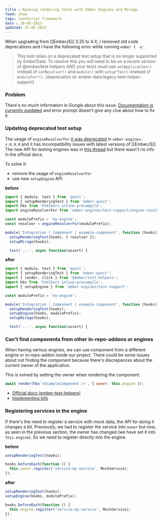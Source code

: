 ```yaml
---
title : Running rendering tests with Ember Engines and Mirage
feed: show
tags: JavaScript framework
date : 30-05-2023
updated: 31-05-2023
---
```


When upgrading from [[EmberJS]] 3.25 to 4.X, I removed old code deprecations and I have the following error while running `ember t -s`:

> This test relies on a deprecated test setup that is no longer supported by EmberData. To resolve this you will need to be on a recent version of @ember/test-helpers AND your tests must use `setApplication()` instead of `setResolver()` and `module()` with `setup*Test()`instead of `moduleFor*()`. [deprecation id: ember-data:legacy-test-helper-support]

### Problem

There's no much information in Google about this issue. [Documentation is currently outdated](https://ember-engines.com/docs/testing-integration) and error prompt doesn't give any clue about how to fix it.

### Updating deprecated test setup

The usage of `engineResolverFor` [it was deprecated](https://github.com/ember-engines/ember-engines/pull/812/files) in `ember-engines: v.0.9.0` and it has incompatibility issues with latest versions of [[EmberJS]]. The new API for testing engines was in [this thread](https://github.com/ember-engines/ember-engines/pull/653) but there wasn't no info in the official docs.

To solve it:
- remove the usage of `engineResolverFor`
- use new `setupEngine` API.

**before**

```javascript
import { module, test } from 'qunit';
import { setupRenderingTest } from 'ember-qunit';
import hbs from 'htmlbars-inline-precompile';
import engineResolverFor from 'ember-engines/test-support/engine-resolver-for';

const modulePrefix = 'my-engine';
const resolver = engineResolverFor(modulePrefix);

module('Integration | Component | example-component', function (hooks) {
  setupRenderingTest(hooks, { resolver });
  setupMirage(hooks);

  test('...', async function(assert) {
```

**after**

```javascript
import { module, test } from 'qunit';
import { setupRenderingTest } from 'ember-qunit';
import { render, click } from '@ember/test-helpers';
import hbs from 'htmlbars-inline-precompile';
import { setupEngine } from 'ember-engines/test-support';

const modulePrefix = 'my-engine';

module('Integration | Component | example-component', function (hooks) {
  setupRenderingTest(hooks);
  setupEngine(hooks, modulePrefix);
  setupMirage(hooks);

  test('...', async function(assert) {
```

### Can't find components from other in-repo-addons or engines

When having various engines, we can use component from a different engine or in-repo-addon inside our project. There could be some issues about not finding the component because there's discrepances about the current owner of the application.

This is solved by setting the owner when rendering the component:

```javascript
await render(hbs`<ExampleComponent />`, { owner: this.engine });
```

- [Official docs (ember-test-helpers)](https://github.com/emberjs/ember-test-helpers/blob/master/API.md#rendering-helpers)
- [Implementing info](https://github.com/emberjs/ember-test-helpers/pull/795)


### Registering services in the engine

If there's the need to register a service with mock data, the API for doing it changes a bit. Previously, we had to register the service into `owner` but now, as seen in the previous section, the owner has changed (we have set it into `this.engine`). So we need to register directly into the engine.

**before**

```javascript
setupRenderingTest(hooks);

hooks.beforeEach(function () {
  this.owner.register('service:my-service', MockService);
});
```

**after**

```javascript
setupRenderingTest(hooks);
setupEngine(hooks, modulePrefix);

hooks.beforeEach(function () {
  this.engine.register('service:my-service', MockService);
});
```
